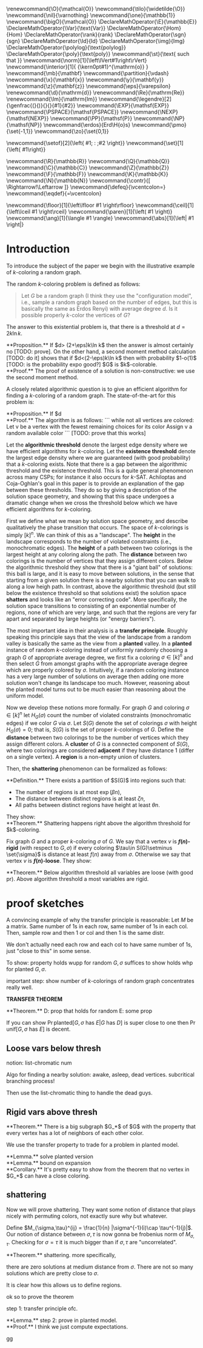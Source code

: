 \renewcommand{\O}{\mathcal{O}}
\newcommand{\tilo}{\widetilde{\O}}
\newcommand{\nil}{\varnothing}
\newcommand{\one}{\mathbb{1}}
\newcommand{\bigO}{\mathcal{O}}
\DeclareMathOperator{\E}{\mathbb{E}}
\DeclareMathOperator{\Var}{\text{Var}}
\DeclareMathOperator{\Hom}{Hom}
\DeclareMathOperator{\rank}{rank}
\DeclareMathOperator{\sgn}{sgn}
\DeclareMathOperator{\Id}{Id}
\DeclareMathOperator{\img}{Img}
\DeclareMathOperator{\polylog}{\text{polylog}}
\DeclareMathOperator{\poly}{\text{poly}}
\newcommand{\st}{\text{ such that }}
\newcommand{\norm}[1]{\left\lVert#1\right\rVert}
\newcommand{\interior}[1]{ {\kern0pt#1}^{\mathrm{o}} }
\newcommand{\mb}{\mathbf}
\newcommand{\partition}{\vdash}
\newcommand{\x}{\mathbf{x}}
\newcommand{\y}{\mathbf{y}}
\newcommand{\z}{\mathbf{z}}
\newcommand{\eps}{\varepsilon}
\renewcommand{\d}{\mathrm{d}}
\renewcommand{\Re}{\mathrm{Re}}
\renewcommand{\Im}{\mathrm{Im}}
\newcommand{\legendre}[2]{\genfrac{(}{)}{}{}{#1}{#2}}
\newcommand{\EXP}{\mathsf{EXP}}
\newcommand{\PSPACE}{\mathsf{PSPACE}}
\newcommand{\NEXP}{\mathsf{NEXP}}
\newcommand{\PP}{\mathsf{P}}
\newcommand{\NP}{\mathsf{NP}}
\newcommand{\erdos}{Erd\H{o}s}
\newcommand{\pmo}{\set{-1,1}}
\newcommand{\zo}{\set{0,1}}


\newcommand{\setof}[2]{\left\{ #1\; : \;#2 \right\}}
\newcommand{\set}[1]{\left\{ #1\right\}}

\newcommand{\R}{\mathbb{R}}
\newcommand{\Q}{\mathbb{Q}}
\newcommand{\C}{\mathbb{C}}
\newcommand{\Z}{\mathbb{Z}}
\newcommand{\F}{\mathbb{F}}
\newcommand{\K}{\mathbb{K}}
\newcommand{\N}{\mathbb{N}}
\newcommand{\contr}{\[ \Rightarrow\!\Leftarrow \]}
\newcommand{\defeq}{\vcentcolon=}
\newcommand{\eqdef}{=\vcentcolon}

\newcommand{\floor}[1]{\left\lfloor #1 \right\rfloor}
\newcommand{\ceil}[1]{\left\lceil #1 \right\rceil}
\newcommand{\paren}[1]{\left( #1 \right)}
\newcommand{\ang}[1]{\langle #1 \rangle}
\newcommand{\abs}[1]{\left| #1 \right|}


# Introduction
To introduce the subject of the paper we begin with the
illustrative example of $k$-coloring a random graph.

The random $k$-coloring problem is defined as follows:

> Let $G$ be a random graph (I think they use the "configuration model", i.e., sample a random graph based on the number of edges, but this is basically the same as Erdos Renyi) with average degree $d$. Is it possible properly $k$-color the vertices of $G$?

The answer to this existential problem is, that there is a
threshold at $d=2k\ln k$. 

<div class="prop envbox">**Proposition.**
If $d> (2+\eps)k\ln k$ then the answer
is almost certainly no [TODO: prove].
On the other hand, a second moment method calculation [TODO: do
it] shows that if $d<(2-\eps)k\ln k$ then with probability
$1-o(1)$ [TODO: is the probability expo good?] $G$ is
$k$-colorable.
</div>
<div class="pf envbox">**Proof.**
The proof of existence of a solution is non-constructive: we use
the second moment method.
</div>

A closely related algorithmic question is to give an efficient
algorithm for finding a $k$-coloring of a random graph.
The state-of-the-art for this problem is:
<div class="prop envbox">**Proposition.**
If $d<k\ln k$ then there is an efficient algorithm for
$k$-coloring $G$.
</div>
<div class="pf envbox">**Proof.**
The algorithm is as follows:
```
while not all vertices are colored:
  Let v be a vertex with the fewest remaining choices for its color
  Assign v a random available color
```
[TODO: prove that this works]
</div>

Let the **algorithmic threshold** denote the largest edge density
where we have efficient algorithms for $k$-coloring.
Let the **existence threshold** denote the largest edge density
where we are guaranteed (with good probability) that a
$k$-coloring exists.
Note that there is a gap between the algorithmic threshold and
the existence threshold.
This is a quite general phenomenon across many CSPs; for instance
it also occurs for $k$-SAT.
Achiloptas and Coja-Oghlan's goal in this paper is to provide an
explanation of the gap between these thresholds. They do so by giving a
description of the solution space geometry, and showing that this
space undergoes a dramatic change when we cross the threshold
below which we have efficient algorithms for $k$-coloring.

First we define what we mean by solution space geometry, and
describe qualitatively the phase transition that occurs.
The space of $k$-colorings is simply $[k]^{n}$.
We can think of this as a "landscape".
The **height** in the landscape corresponds to the number of violated
constraints (i.e., monochromatic edges).
The **height** of a path between two colorings is the largest
height at any coloring along the path.
The **distance** between two colorings is the number of vertices
that they assign different colors.
Below the algorithmic threshold they show that there is a "giant
ball" of solutions: this ball is large, and it is easy to move between
solutions, in the sense that starting from a given solution there
is a nearby solution that you can walk to along a low heigh path.
In contrast, above the algorithmic threshold (but still below the
existence threshold so that solutions exist) the solution space
**shatters** and looks like an "error correcting code".
More specifically, the solution space transitions to consisting
of an exponential number of regions, none of which are very
large, and such that the regions are very far apart and separated
by large heights (or "energy barriers").

The most important idea in their analysis is a **transfer principle**.
Roughly speaking this principle says that the view of the
landscape from a random valley is basically the same as the view
from a **planted** valley.
In a **planted** instance of random $k$-coloring instead of
uniformly randomly choosing a graph $G$ of appropriate average
degree, we first fix a coloring $\sigma\in [k]^{n}$ and then
select $G$ from amongst graphs with the appropriate average
degree which are properly colored by $\sigma$.
Intuitively, if a random coloring instance has a very large
number of solutions on average then adding one more solution
won't change its landscape too much.
However, reasoning about the planted model turns out to be *much*
easier than reasoning about the uniform model.

Now we develop these notions more formally. For graph $G$ and
coloring $\sigma\in [k]^{n}$ let $H_G(\sigma)$ count the number
of violated constraints (monochromatic edges) if we color $G$ via
$\sigma$.
Let $S(G)$ denote the set of colorings $\sigma$ with height $H_G(\sigma) = 0$; that is, $S(G)$ is the set of proper $k$-colorings of $G$.
Define the **distance** between two colorings to be the number of
vertices which they assign different colors.
A **cluster** of $G$ is a connected component of $S(G)$, where
two colorings are considered **adjacent** if they have distance
$1$ (differ on a single vertex).
A **region** is a non-empty union of clusters.

Then, the **shattering** phenomenon can be formalized as follows:
<div class="defn envbox">**Definition.**
There exists a partition of $S(G)$ into regions such that:

- The number of regions is at most $\exp(\beta n)$,
- The distance between distinct regions is at least $\zeta n$,
- All paths between distinct regions have height at least $\theta
    n$.
</div>
They show:
<div class="thm envbox">**Theorem.**
Shattering happens right above the algorithm threshold for
$k$-coloring.
</div>

Fix graph $G$ and a proper $k$-coloring $\sigma$ of $G$.
We say that a vertex $v$ is **$f(n)$-rigid** (with respect to $G,\sigma$) if every coloring $\tau\in S(G)\setminus \set{\sigma}$ is distance at least $f(n)$ away from $\sigma$.
Otherwise we say that vertex $v$ is **$f(n)$-loose**.
They show:

<div class="thm envbox">**Theorem.**
Below algorithm threshold all variables are loose (with good pr).
Above algorithm threshold a most variables are rigid.
</div>

# proof sketches

A convincing example of why the transfer principle is reasonable:
Let $M$ be a matrix. Same number of 1s in each row, same number
of 1s in each col.
Then, sample row and then 1 or col and then 1 is the same distr.

We don't actually need each row and each col to have same number
of 1s, just "close to this" in some sense.

To show: 
property holds wupp for random $G,\sigma$
suffices to show holds whp for planted  $G,\sigma$.

important step:
show number of $k$-colorings of random graph concentrates really
well.

**TRANSFER THEOREM**
<div class="thm envbox">**Theorem.**
D: prop that holds for random
E: some prop 

If you can show $\Pr \text{planted}[G,\sigma \text{ has } E | G
\text{ has } D]$ is super close to one then $\Pr
\text{unif}[G,\sigma \text{ has } E]$ is decent.
</div>

## Loose vars below thresh

notion: list-chromatic num

Algo for finding a nearby solution:
awake, asleep, dead vertices.
subcritical branching process!

Then use the list-chromatic thing to handle the dead guys.

## Rigid vars above thresh

<div class="thm envbox">**Theorem.**
There is a big subgraph $G_*$ of $G$ with the property that every
vertex has a lot of neighbors of each other color.
</div>

We use the transfer property to trade for a problem in planted
model.
<div class="lem envbox">**Lemma.**
solve planted version
</div>

<div class="lem envbox">**Lemma.**
bound on expansion
</div>

<div class="cor envbox">**Corollary.**
It's pretty easy to show from the theorem that no vertex in
$G_*$ can have a close coloring.
</div>

## shattering

Now we will prove shattering.
They want some notion of distance that plays nicely with
permuting colors, not exactly sure why but whatever. 

Define $M_{\sigma,\tau}^{ij} = \frac{1}{n} |\sigma^{-1}(i)\cap
\tau^{-1}(j)|$.
Our notion of distance between $\sigma, \tau$ is now gonna be frobenius norm of $M_{\sigma, \tau}$.
Checking for $\sigma = \tau$ it is much bigger than if
$\sigma,\tau$ are "uncorrelated".

<div class="thm envbox">**Theorem.**
shattering.
more specifically, 

there are zero solutions at medium distance from $\sigma$.
There are not so many solutions which are pretty close to
$\sigma$.
</div>
It is clear how this allows us to define regions.

ok so to prove the theorem

step 1: transfer principle ofc.

<div class="lem envbox">**Lemma.**
step 2: prove in planted model.
</div>
<div class="pf envbox">**Proof.**
I think we just compute expectations.
</div>

gg

